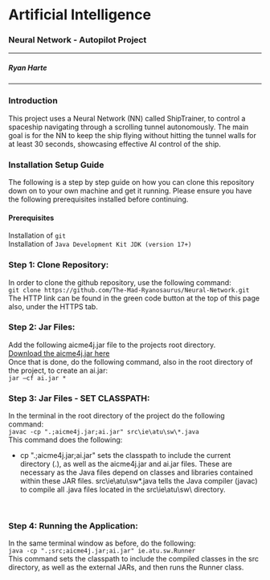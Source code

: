 # **Artificial Intelligence**

### Neural Network - Autopilot Project

---

##### Ryan Harte

---

### **Introduction**

This project uses a Neural Network (NN) called ShipTrainer, to control a spaceship navigating through a scrolling tunnel autonomously. The main goal is for the NN to keep the ship flying without hitting the tunnel walls for at least 30 seconds, showcasing effective AI control of the ship.

### **Installation Setup Guide**

The following is a step by step guide on how you can clone this repository down on to your own machine and get it running. Please ensure you have the following prerequisites installed before continuing.

#### **Prerequisites**

Installation of `git` <br>
Installation of `Java Development Kit JDK (version 17+)`<br>

### **Step 1: Clone Repository:**

In order to clone the github repository, use the following command:<br>
`git clone https://github.com/The-Mad-Ryanosaurus/Neural-Network.git`<br>
The HTTP link can be found in the green code button at the top of this page also, under the HTTPS tab.
<br>

### **Step 2: Jar Files:**

Add the following aicme4j.jar file to the projects root directory.<br>
[Download the aicme4j.jar here](https://drive.google.com/file/d/1idkDpnAcCP_OnjjlShZEGK4zfp6_isJs/view?usp=drive_link)
<br>
Once that is done, do the following command, also in the root directory of the project, to create an ai.jar:<br>
`jar –cf ai.jar *`
<br>

### **Step 3: Jar Files - SET CLASSPATH:**

In the terminal in the root directory of the project do the following command:<br>
`javac -cp ".;aicme4j.jar;ai.jar" src\ie\atu\sw\*.java`<br>
This command does the following:

- cp ".;aicme4j.jar;ai.jar" sets the classpath to include the current directory (.), as well as the aicme4j.jar and ai.jar files. These are necessary as the Java files depend on classes and libraries contained within these JAR files.
src\ie\atu\sw\*.java tells the Java compiler (javac) to compile all .java files located in the src\ie\atu\sw\ directory.
<br>

### **Step 4: Running the Application:**

In the same terminal window as before, do the following: <br>
`java -cp ".;src;aicme4j.jar;ai.jar" ie.atu.sw.Runner`<br>
This command sets the classpath to include the compiled classes in the src directory, as well as the external JARs, and then runs the Runner class.
